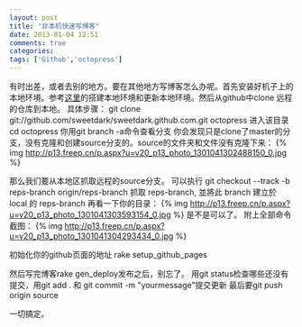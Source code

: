 ```yaml
---
layout: post
title: "非本机快速写博客"
date: 2013-01-04 12:51
comments: true
categories: 
tags: ['Github','octopress']
---
```


有时出差，或者去别的地方。要在其他地方写博客怎么办呢。首先安装好机子上的本地环境。参考[这里](http://xuhehuan.com/783.html)的搭建本地环境和更新本地环境。然后从github中clone 远程的仓库到本地。
具体步骤：
git clone git://github.com/sweetdark/sweetdark.github.com.git octopress
进入该目录
cd octopress
你用git branch -a命令查看分支
你会发现只是clone了master的分支，没有克隆和创建source分支的。source的文件夹和文件没有克隆下来：
{% img http://p13.freep.cn/p.aspx?u=v20_p13_photo_1301041302488150_0.jpg %}

那么我们要从本地区抓取远程的source分支。
可以执行
git checkout --track -b reps-branch origin/reps-branch  抓取 reps-branch, 並將此 branch 建立於 local 的 reps-branch
再看一下你的目录：
{% img http://p13.freep.cn/p.aspx?u=v20_p13_photo_1301041303593154_0.jpg %}
是不是可以了。
附上全部命令截图：
{% img http://p13.freep.cn/p.aspx?u=v20_p13_photo_1301041304293434_0.jpg %}

初始化你的github页面的地址 
rake setup_github_pages

然后写完博客rake gen_deploy发布之后，别忘了。
用git status检查哪些还没有提交，用git add . 和 git commit -m "yourmessage"提交更新
最后要git push origin source

一切搞定。